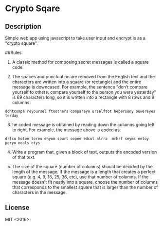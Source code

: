 # Crypto Sqare

## Description
Simple web app using javascript to take user input and encrypt is as a "crypto square".

##Rules

1. A classic method for composing secret messages is called a square code.

2. The spaces and punctuation are removed from the English text and the characters are written into a square (or rectangle) and the entire message is downcased. For example, the sentence "don't compare yourself to others, compare yourself to the person you were yesterday" is 69 characters long, so it is written into a rectangle with 8 rows and 9 columns.

`dontcompa
reyoursel
ftoothers
compareyo
urselftot
hepersony
ouwereyes
terday`

3. he coded message is obtained by reading down the columns going left to right. For example, the message above is coded as:

`drfcu hotoe toreu enyom
spwrt oopee edcut alrra 
mrhrf seyms eetoy peryo
neals otys`

4. Write a program that, given a block of text, outputs the encoded version of that text.

5. The size of the square (number of columns) should be decided by the length of the message. If the message is a length that creates a perfect square (e.g. 4, 9, 16, 25, 36, etc), use that number of columns. If the message doesn't fit neatly into a square, choose the number of columns that corresponds to the smallest square that is larger than the number of characters in the message.

## License
MIT <2016> <Epicodus>